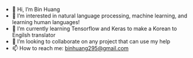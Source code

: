 - 👋 Hi, I’m Bin Huang
- 👀 I’m interested in natural language processing, machine learning, and learning human languages!
- 🌱 I’m currently learning Tensorflow and Keras to make a Korean to Engilsh translator
- 💞️ I’m looking to collaborate on any project that can use my help
- 📫 How to reach me: binhuang295@gmail.com

